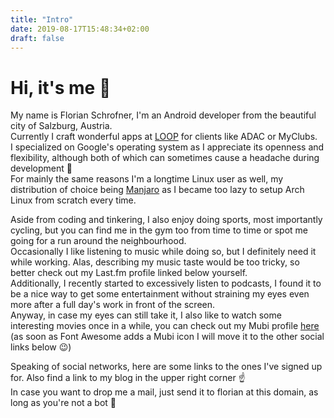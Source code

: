 ```yaml
---
title: "Intro"
date: 2019-08-17T15:48:34+02:00
draft: false
---
```


# Hi, it's me :wave:

My name is Florian Schrofner, I'm an Android developer from the beautiful city of Salzburg, Austria.  
Currently I craft wonderful apps at [LOOP](https://www.agentur-loop.com/) for clients like ADAC or MyClubs.  
I specialized on Google's operating system as I appreciate its openness and flexibility, although both of which can sometimes cause a headache during development :shrug:  
For mainly the same reasons I'm a longtime Linux user as well, my distribution of choice being [Manjaro](https://manjaro.org/) as I became too lazy to setup Arch Linux from scratch every time.  

Aside from coding and tinkering, I also enjoy doing sports, most importantly cycling, but you can find me in the gym too from time to time or spot me going for a run around the neighbourhood.  
Occasionally I like listening to music while doing so, but I definitely need it while working. Alas, describing my music taste would be too tricky, so better check out my Last.fm profile linked below yourself.  
Additionally, I recently started to excessively listen to podcasts, I found it to be a nice way to get some entertainment without straining my eyes even more after a full day's work in front of the screen.  
Anyway, in case my eyes can still take it, I also like to watch some interesting movies once in a while, you can check out my Mubi profile [here](https://mubi.com/users/7455172) (as soon as Font Awesome adds a Mubi icon I will move it to the other social links below :wink:)  

Speaking of social networks, here are some links to the ones I've signed up for. Also find a link to my blog in the upper right corner :point_up:  
In case you want to drop me a mail, just send it to florian at this domain, as long as you're not a bot :robot:

<div id="social-links">
<a href="https://mastodon.online/@schrofi"><i class="fab fa-mastodon fa-3x"></i></a>
<a href="https://github.com/fschrofner"><i class="fab fa-github fa-3x"></i></a>
<a href="https://www.strava.com/athletes/schrofi"><i class="fab fa-strava fa-3x"></i></a>
<a href="https://www.last.fm/user/FlowingKashmir"><i class="fab fa-lastfm fa-3x"></i></a>
</div>
